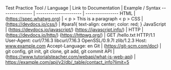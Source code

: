                                          
                                         
 Test Practice
Tool / Language  |  Link to Documentation                                         |  Example / Syntax
---------------  |  ----------------------                                        |  ----------------
HTML             |  (https://spec.whatwg.org)                                     |  < p > This is a paragraph < p >
CSS              |  (https://devdocs.io/css/)                                     |  #para1{ text-align: center; color: red; }
JavaScript       |  (https://devdocs.io/javascript/) (https://javascript.info/)  |   <script> function myFunction() { document.getElementById("demo").innerHTML = "Paragraph changed."; } </script>
HTTP             |(https://devdocs.io/http/)   (https://httpwg.org/)             | GET /hello.txt HTTP/1.1 User-Agent: curl/7.16.3 libcurl/7.16.3 OpenSSL/0.9.7l zlib/1.2.3 Host: www.example.com Accept-Language: en
Git              | (https://git-scm.com/doc)                                      | git config, git init, git clone, git add, git commit
API              |(https://www.tutorialsteacher.com/webapi/what-is-web-api)       | https://example.com/api/v2/db/_table/contact_info?limit=5
